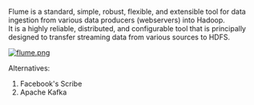 Flume is a standard, simple, robust, flexible, and extensible tool for data ingestion from various data producers (webservers) into Hadoop.<br>
It is a highly reliable, distributed, and configurable tool that is principally designed to transfer streaming data from various sources to HDFS.

[![flume.png](https://s11.postimg.org/o2ortblo3/flume.png)](https://postimg.org/image/4xlijk6zz/)

Alternatives:<br>
1. Facebook's Scribe<br>
2. Apache Kafka
